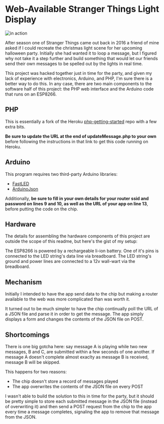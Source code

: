 # Web-Available Stranger Things Light Display

![in action](https://thumbs.gfycat.com/FavorableMiserlyGreatdane-size_restricted.gif)

After season one of Stranger Things came out back in 2016 a friend of mine asked if I could recreate the christmas light scene for her upcoming halloween party. Initially she had wanted it to loop a message, but I figured why not take it a step further and build something that would let our friends send their own messages to be spelled out by the lights in real time.

This project was hacked together just in time for the party, and given my lack of experience with electronics, Arduino, and PHP, I'm sure there is a better way to do this. In any case, there are two main components to the software half of this project: the PHP web interface and the Arduino code that runs on an ESP8266.

## PHP

This is essentially a fork of the Heroku [php-getting-started](https://github.com/heroku/php-getting-started) repo with a few extra bits.

**Be sure to update the URL at the end of updateMessage.php to your own** before following the instructions in that link to get this code running on Heroku.

## Arduino

This program requires two third-party Arduino libraries:

- [FastLED](https://github.com/FastLED/FastLED)
- [ArduinoJson](https://github.com/bblanchon/ArduinoJson)

Additionally, **be sure to fill in your own details for your router ssid and password on lines 9 and 10, as well as the URL of your app on line 13**, before putting the code on the chip.

## Hardware

The details for assembling the hardware components of this project are outside the scope of this readme, but here's the gist of my setup:

The ESP8266 is powered by a rechargeable li-ion battery. One of it's pins is connected to the LED string's data line via breadboard. The LED string's ground and power lines are connected to a 12v wall-wart via the breadboard.

## Mechanism

Initially I intended to have the app send data to the chip but making a router available to the web was more complicated than was worth it.

It turned out to be much simpler to have the chip continually poll the URL of a JSON file and parse it in order to get the message. The app simply displays a form and changes the contents of the JSON file on POST.

## Shortcomings

There is one big gotcha here: say message A is playing while two new messages, B and C, are submitted within a few seconds of one another. If message A doesn't complete almost exaclty as message B is received, message B will be skipped.

This happens for two reasons:

- The chip doesn't store a record of messages played
- The app overwrites the contents of the JSON file on every POST

I wasn't able to build the solution to this in time for the party, but it should be pretty simple to store each submitted message in the JSON file (instead of overwriting it) and then send a POST request from the chip to the app every time a message completes, signaling the app to remove that message from the JSON.

